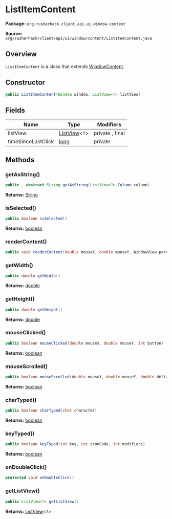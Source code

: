 # ListItemContent

**Package:** `org.rusherhack.client.api.ui.window.content`

**Source:** `org/rusherhack/client/api/ui/window/content/ListItemContent.java`

## Overview

`ListItemContent` is a class that extends [WindowContent](/client/api/ui/window/content/WindowContent.md).

## Constructor

```java
public ListItemContent(Window window, ListView<?> listView)
```

## Fields

| Name | Type | Modifiers |
|------|------|----------|
| listView | [ListView](/client/api/ui/window/view/ListView.md)<`?`> | private , final |
| timeSinceLastClick | [long](https://docs.oracle.com/en/java/javase/21/docs/api/java.base/java/lang/Long.html) | private |


## Methods

### getAsString()

```java
public , abstract String getAsString(ListView<?>.Column column)
```

**Returns:** [String](https://docs.oracle.com/en/java/javase/21/docs/api/java.base/java/lang/String.html)

### isSelected()

```java
public boolean isSelected()
```

**Returns:** [boolean](https://docs.oracle.com/en/java/javase/21/docs/api/java.base/java/lang/Boolean.html)

### renderContent()

```java
public void renderContent(double mouseX, double mouseY, WindowView parent)
```

### getWidth()

```java
public double getWidth()
```

**Returns:** [double](https://docs.oracle.com/en/java/javase/21/docs/api/java.base/java/lang/Double.html)

### getHeight()

```java
public double getHeight()
```

**Returns:** [double](https://docs.oracle.com/en/java/javase/21/docs/api/java.base/java/lang/Double.html)

### mouseClicked()

```java
public boolean mouseClicked(double mouseX, double mouseY, int button)
```

**Returns:** [boolean](https://docs.oracle.com/en/java/javase/21/docs/api/java.base/java/lang/Boolean.html)

### mouseScrolled()

```java
public boolean mouseScrolled(double mouseX, double mouseY, double delta)
```

**Returns:** [boolean](https://docs.oracle.com/en/java/javase/21/docs/api/java.base/java/lang/Boolean.html)

### charTyped()

```java
public boolean charTyped(char character)
```

**Returns:** [boolean](https://docs.oracle.com/en/java/javase/21/docs/api/java.base/java/lang/Boolean.html)

### keyTyped()

```java
public boolean keyTyped(int key, int scanCode, int modifiers)
```

**Returns:** [boolean](https://docs.oracle.com/en/java/javase/21/docs/api/java.base/java/lang/Boolean.html)

### onDoubleClick()

```java
protected void onDoubleClick()
```

### getListView()

```java
public ListView<?> getListView()
```

**Returns:** [ListView](/client/api/ui/window/view/ListView.md)<`?`>

